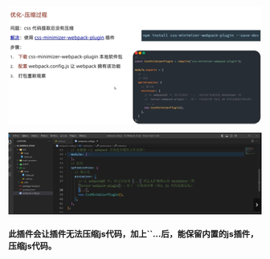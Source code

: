 ![image-20241028190439060](22.优化-压缩过程.assets/image-20241028190439060.png)

![image-20241028191217838](22.优化-压缩过程.assets/image-20241028191217838.png)

### 此插件会让插件无法压缩js代码，加上``…后，能保留内置的js插件，压缩js代码。